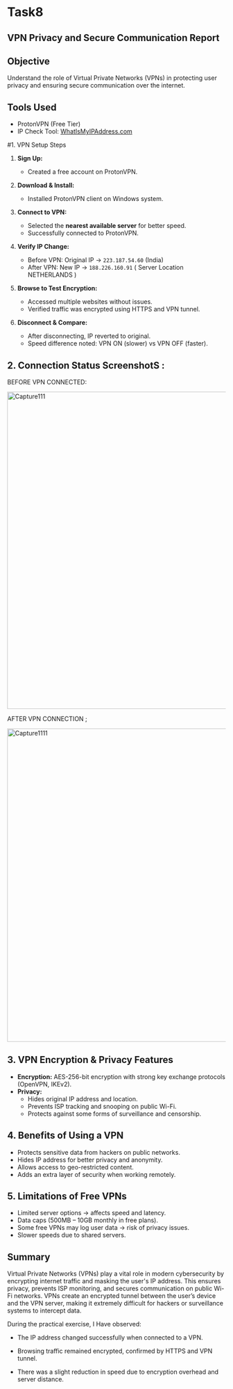 # Task8

## VPN Privacy and Secure Communication Report

##  Objective
Understand the role of Virtual Private Networks (VPNs) in protecting user privacy and ensuring secure communication over the internet.

## Tools Used
- ProtonVPN (Free Tier)  
- IP Check Tool: [WhatIsMyIPAddress.com](https://whatismyipaddress.com)

#1. VPN Setup Steps

1. **Sign Up:**  
   - Created a free account on ProtonVPN.  

2. **Download & Install:**  
   - Installed ProtonVPN client on Windows system.  

3. **Connect to VPN:**  
   - Selected the **nearest available server** for better speed.  
   - Successfully connected to ProtonVPN.

4. **Verify IP Change:**  
   - Before VPN: Original IP → `223.187.54.60` (India)  
   - After VPN: New IP → `188.226.160.91` ( Server Location NETHERLANDS )  

5. **Browse to Test Encryption:**  
   - Accessed multiple websites without issues.  
   - Verified traffic was encrypted using HTTPS and VPN tunnel.

6. **Disconnect & Compare:**  
   - After disconnecting, IP reverted to original.  
   - Speed difference noted: VPN ON (slower) vs VPN OFF (faster).

## 2. Connection Status ScreenshotS :

BEFORE VPN CONNECTED:

<img width="1365" height="730" alt="Capture111" src="https://github.com/user-attachments/assets/2fdc1c8c-a03f-4ede-98d8-67c214999e41" />

AFTER VPN CONNECTION ;

<img width="1364" height="721" alt="Capture1111" src="https://github.com/user-attachments/assets/4cc30769-0a5b-420b-b60e-1d86afd87eee" />

## 3. VPN Encryption & Privacy Features
- **Encryption:** AES-256-bit encryption with strong key exchange protocols (OpenVPN, IKEv2).  
- **Privacy:**  
  - Hides original IP address and location.  
  - Prevents ISP tracking and snooping on public Wi-Fi.  
  - Protects against some forms of surveillance and censorship.  

## 4. Benefits of Using a VPN

- Protects sensitive data from hackers on public networks.  
- Hides IP address for better privacy and anonymity.  
- Allows access to geo-restricted content.  
- Adds an extra layer of security when working remotely.

## 5. Limitations of Free VPNs

- Limited server options → affects speed and latency.  
- Data caps (500MB – 10GB monthly in free plans).  
- Some free VPNs may log user data → risk of privacy issues.  
- Slower speeds due to shared servers.

##  Summary

Virtual Private Networks (VPNs) play a vital role in modern cybersecurity by encrypting internet traffic and masking the user's IP address. This ensures privacy, prevents ISP monitoring, and secures communication on public Wi-Fi networks. VPNs create an encrypted tunnel between the user’s device and the VPN server, making it extremely difficult for hackers or surveillance systems to intercept data.

During the practical exercise, I Have observed:

- The IP address changed successfully when connected to a VPN.

- Browsing traffic remained encrypted, confirmed by HTTPS and VPN tunnel.

- There was a slight reduction in speed due to encryption overhead and server distance.
